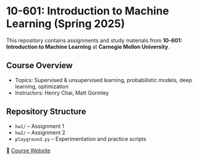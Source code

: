# 10-601: Introduction to Machine Learning (Spring 2025)

This repository contains assignments and study materials from **10-601: Introduction to Machine Learning** at **Carnegie Mellon University**.

## Course Overview
- Topics: Supervised & unsupervised learning, probabilistic models, deep learning, optimization
- Instructors: Henry Chai, Matt Gormley

## Repository Structure
- `hw1/` – Assignment 1
- `hw2/` – Assignment 2
- `playground.py` – Experimentation and practice scripts

📌 [Course Website]([https://piazza.com/cmu/spring2025/1030110601/home](https://www.cs.cmu.edu/~mgormley/courses/10601/))

